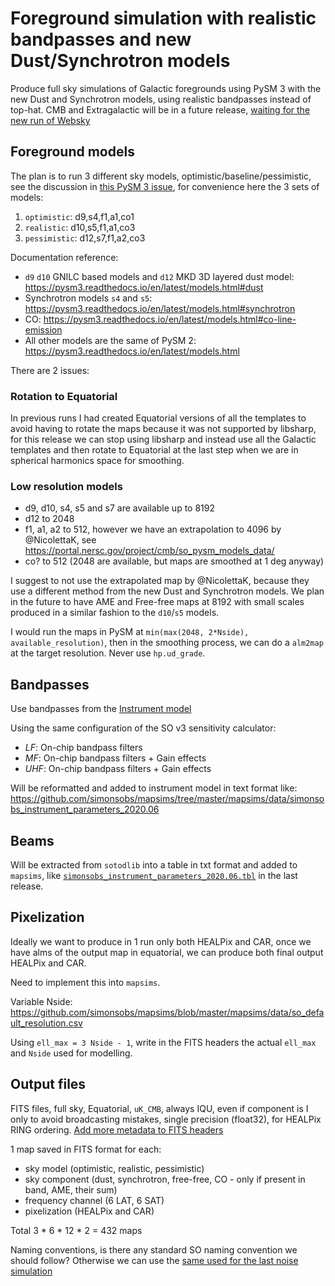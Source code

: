 Foreground simulation with realistic bandpasses and new Dust/Synchrotron models
===============================================================================

Produce full sky simulations of Galactic foregrounds using PySM 3 with the new Dust and Synchrotron models, using realistic bandpasses instead of top-hat.
CMB and Extragalactic will be in a future release, [waiting for the new run of Websky](https://github.com/galsci/pysm/issues/120)

## Foreground models

The plan is to run 3 different sky models, optimistic/baseline/pessimistic, see the discussion in [this PySM 3 issue](https://github.com/galsci/pysm/issues/103#issuecomment-1081241879), for convenience here the 3 sets of models:

1. `optimistic`: d9,s4,f1,a1,co1
2. `realistic`: d10,s5,f1,a1,co3
3. `pessimistic`: d12,s7,f1,a2,co3

Documentation reference:

* `d9` `d10` GNILC based models and `d12` MKD 3D layered dust model: https://pysm3.readthedocs.io/en/latest/models.html#dust
* Synchrotron models `s4` and `s5`: https://pysm3.readthedocs.io/en/latest/models.html#synchrotron
* CO: https://pysm3.readthedocs.io/en/latest/models.html#co-line-emission
* All other models are the same of PySM 2: https://pysm3.readthedocs.io/en/latest/models.html

There are 2 issues:

### Rotation to Equatorial

In previous runs I had created Equatorial versions of all the templates to avoid having to rotate the maps because it was not supported by libsharp, for this release we can stop using libsharp and instead use all the Galactic templates and then rotate to Equatorial at the last step when we are in spherical harmonics space for smoothing.

### Low resolution models

* d9, d10, s4, s5 and s7 are available up to 8192
* d12 to 2048
* f1, a1, a2 to 512, however we have an extrapolation to 4096 by @NicolettaK, see <https://portal.nersc.gov/project/cmb/so_pysm_models_data/>
* co? to 512 (2048 are available, but maps are smoothed at 1 deg anyway)

I suggest to not use the extrapolated map by @NicolettaK, because they use a different method from the new Dust and Synchrotron models. We plan in the future to have AME and Free-free maps at 8192 with small scales produced in a similar fashion to the `d10`/`s5` models.

I would run the maps in PySM at `min(max(2048, 2*Nside), available_resolution)`, then in the smoothing process, we can do a `alm2map` at the target resolution.
Never use `hp.ud_grade`.

## Bandpasses

Use bandpasses from the [Instrument model](https://github.com/simonsobs/instrument_model/tree/master/instrument_hardware/modeled_bandpasses)

Using the same configuration of the SO v3 sensitivity calculator:

* *LF*: On-chip bandpass filters
* *MF*: On-chip bandpass filters + Gain effects
* *UHF*: On-chip bandpass filters + Gain effects

Will be reformatted and added to instrument model in text format like: <https://github.com/simonsobs/mapsims/tree/master/mapsims/data/simonsobs_instrument_parameters_2020.06>

## Beams

Will be extracted from `sotodlib` into a table in txt format and added to `mapsims`, like [`simonsobs_instrument_parameters_2020.06.tbl`](https://github.com/simonsobs/mapsims/blob/master/mapsims/data/simonsobs_instrument_parameters_2020.06/simonsobs_instrument_parameters_2020.06.tbl) in the last release.

## Pixelization

Ideally we want to produce in 1 run only both HEALPix and CAR, once we have alms of the output map in equatorial, we can produce both final output HEALPix and CAR.

Need to implement this into `mapsims`.

Variable Nside: <https://github.com/simonsobs/mapsims/blob/master/mapsims/data/so_default_resolution.csv>

Using `ell_max = 3 Nside - 1`, write in the FITS headers the actual `ell_max` and `Nside` used for modelling.

## Output files

FITS files, full sky, Equatorial, `uK_CMB`, always IQU, even if component is I only to avoid broadcasting mistakes, single precision (float32), for HEALPix RING ordering.
[Add more metadata to FITS headers](https://github.com/simonsobs/map_based_simulations/issues/38)

1 map saved in FITS format for each:

* sky model (optimistic, realistic, pessimistic)
* sky component (dust, synchrotron, free-free, CO - only if present in band, AME, their sum)
* frequency channel (6 LAT, 6 SAT)
* pixelization (HEALPix and CAR)

Total 3 * 6 * 12 * 2 = 432 maps

Naming conventions, is there any standard SO naming convention we should follow?
Otherwise we can use the [same used for the last noise simulation](https://github.com/simonsobs/map_based_simulations/tree/master/202006_noise#available-maps)

